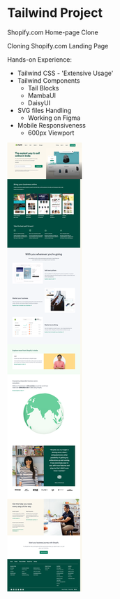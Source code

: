 # Tailwind Project
Shopify.com Home-page Clone

Cloning Shopify.com Landing Page

Hands-on Experience:
- Tailwind CSS - 'Extensive Usage'
- Tailwind Components
  - Tail Blocks
  - MambaUI
  - DaisyUI
- SVG files Handling
  - Working on Figma
- Mobile Responsiveness
  - 600px Viewport

  
![final](final.png)
